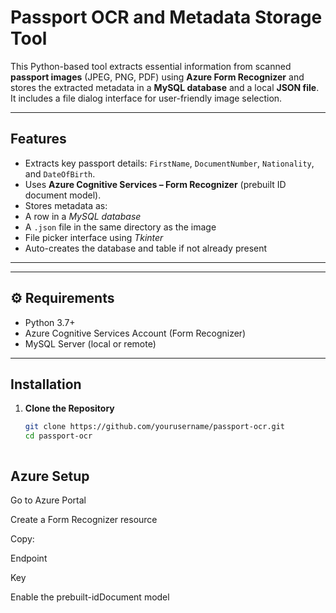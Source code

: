 # Passport OCR and Metadata Storage Tool

This Python-based tool extracts essential information from scanned **passport images** (JPEG, PNG, PDF) using **Azure Form Recognizer** and stores the extracted metadata in a **MySQL database** and a local **JSON file**. It includes a file dialog interface for user-friendly image selection.

---

##  Features

-  Extracts key passport details: `FirstName`, `DocumentNumber`, `Nationality`, and `DateOfBirth`.
-  Uses **Azure Cognitive Services – Form Recognizer** (prebuilt ID document model).
-  Stores metadata as:
  - A row in a *MySQL database*
  - A `.json` file in the same directory as the image
-  File picker interface using *Tkinter*
-  Auto-creates the database and table if not already present

---


---

## ⚙️ Requirements

- Python 3.7+
- Azure Cognitive Services Account (Form Recognizer)
- MySQL Server (local or remote)

---

##  Installation

1. **Clone the Repository**
   ```bash
   git clone https://github.com/yourusername/passport-ocr.git
   cd passport-ocr

   

## Azure Setup
Go to Azure Portal

Create a Form Recognizer resource

Copy:

Endpoint

Key

Enable the prebuilt-idDocument model



